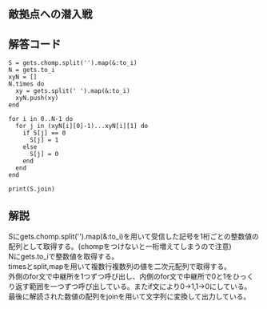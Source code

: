 ## 敵拠点への潜入戦

## 解答コード
```
S = gets.chomp.split('').map(&:to_i)
N = gets.to_i
xyN = []
N.times do
  xy = gets.split(' ').map(&:to_i)
  xyN.push(xy)
end

for i in 0..N-1 do
  for j in (xyN[i][0]-1)...xyN[i][1] do
    if S[j] == 0
      S[j] = 1
    else
      S[j] = 0
    end
  end
end

print(S.join)
```

## 解説
Sにgets.chomp.split('').map(&:to_i)を用いて受信した記号を1桁ごとの整数値の配列として取得する。(chompをつけないと一桁増えてしまうので注意)<br>
Nにgets.to_iで整数値を取得する。<br>
timesとsplit,mapを用いて複数行複数列の値を二次元配列で取得する。<br>
外側のfor文で中継所を1つずつ呼び出し、内側のfor文で中継所で0と1をひっくり返す範囲を一つずつ呼び出している。またif文により0→1,1→0にしている。<br>
最後に解読された数値の配列をjoinを用いて文字列に変換して出力している。<br>

